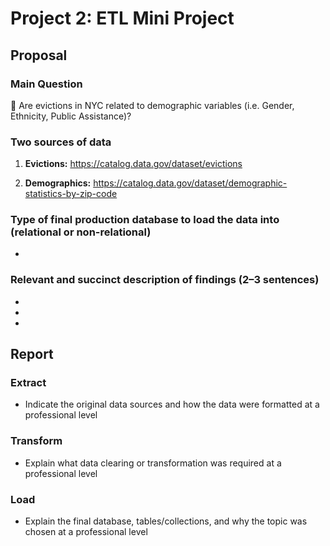 # Project 2: ETL Mini Project

## Proposal

  ### Main Question
  
   🏡 Are evictions in NYC related to demographic variables (i.e. Gender, Ethnicity, Public Assistance)? 

  ### Two sources of data
  
   1. **Evictions:** https://catalog.data.gov/dataset/evictions
   
   2. **Demographics:** https://catalog.data.gov/dataset/demographic-statistics-by-zip-code

  ### Type of final production database to load the data into (relational or non-relational)
  
   *
  
  ### Relevant and succinct description of findings (2–3 sentences)
  
   *
   
   *
   
   *
  
## Report

  ### Extract
  
   * Indicate the original data sources and how the data were formatted at a professional level
  
  ### Transform
  
   * Explain what data clearing or transformation was required at a professional level  
  
  ### Load

   * Explain the final database, tables/collections, and why the topic was chosen at a professional level

